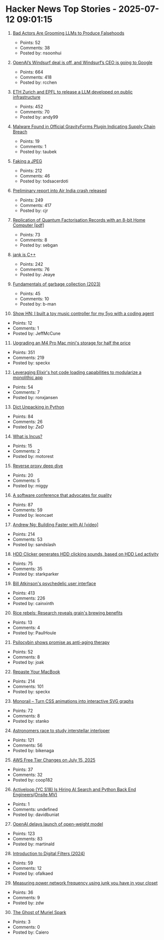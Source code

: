 # Hacker News Top Stories - 2025-07-12 09:01:15

1. [Bad Actors Are Grooming LLMs to Produce Falsehoods](https://americansunlight.substack.com/cp/168074209)
   - Points: 52
   - Comments: 38
   - Posted by: nsoonhui

2. [OpenAI’s Windsurf deal is off, and Windsurf’s CEO is going to Google](https://www.theverge.com/openai/705999/google-windsurf-ceo-openai)
   - Points: 664
   - Comments: 418
   - Posted by: rcchen

3. [ETH Zurich and EPFL to release a LLM developed on public infrastructure](https://ethz.ch/en/news-and-events/eth-news/news/2025/07/a-language-model-built-for-the-public-good.html)
   - Points: 452
   - Comments: 70
   - Posted by: andy99

4. [Malware Found in Official GravityForms Plugin Indicating Supply Chain Breach](https://patchstack.com/articles/critical-malware-found-in-gravityforms-official-plugin-site/)
   - Points: 19
   - Comments: 1
   - Posted by: taubek

5. [Faking a JPEG](https://www.ty-penguin.org.uk/~auj/blog/2025/03/25/fake-jpeg/)
   - Points: 212
   - Comments: 46
   - Posted by: todsacerdoti

6. [Preliminary report into Air India crash released](https://www.bbc.co.uk/news/live/cx20p2x9093t)
   - Points: 249
   - Comments: 417
   - Posted by: cjr

7. [Replication of Quantum Factorisation Records with an 8-bit Home Computer [pdf]](https://eprint.iacr.org/2025/1237.pdf)
   - Points: 73
   - Comments: 8
   - Posted by: sebgan

8. [jank is C++](https://jank-lang.org/blog/2025-07-11-jank-is-cpp/)
   - Points: 242
   - Comments: 76
   - Posted by: Jeaye

9. [Fundamentals of garbage collection (2023)](https://learn.microsoft.com/en-us/dotnet/standard/garbage-collection/fundamentals)
   - Points: 45
   - Comments: 10
   - Posted by: b-man

10. [Show HN: I built a toy music controller for my 5yo with a coding agent](https://github.com/jeffmccune/sonoserve)
   - Points: 12
   - Comments: 1
   - Posted by: JeffMcCune

11. [Upgrading an M4 Pro Mac mini's storage for half the price](https://www.jeffgeerling.com/blog/2025/upgrading-m4-pro-mac-minis-storage-half-price)
   - Points: 351
   - Comments: 219
   - Posted by: speckx

12. [Leveraging Elixir's hot code loading capabilities to modularize a monolithic app](https://lucassifoni.info/blog/leveraging-hot-code-loading-for-fun-and-profit/)
   - Points: 54
   - Comments: 7
   - Posted by: ronxjansen

13. [Dict Unpacking in Python](https://github.com/asottile/dict-unpacking-at-home)
   - Points: 84
   - Comments: 26
   - Posted by: _ZeD_

14. [What is Incus?](https://linuxcontainers.org/incus/)
   - Points: 15
   - Comments: 2
   - Posted by: motorest

15. [Reverse proxy deep dive](https://medium.com/@mitendra_mahto/cross-posted-from-https-startwithawhy-com-reverseproxy-2024-01-15-reverseproxy-deep-dive-html-c3443dc3e0e5)
   - Points: 20
   - Comments: 5
   - Posted by: miggy

16. [A software conference that advocates for quality](https://bettersoftwareconference.com/)
   - Points: 87
   - Comments: 59
   - Posted by: leoncaet

17. [Andrew Ng: Building Faster with AI [video]](https://www.youtube.com/watch?v=RNJCfif1dPY)
   - Points: 214
   - Comments: 53
   - Posted by: sandslash

18. [HDD Clicker generates HDD clicking sounds, based on HDD Led activity](https://www.serdashop.com/HDDClicker)
   - Points: 75
   - Comments: 35
   - Posted by: starkparker

19. [Bill Atkinson's psychedelic user interface](https://patternproject.substack.com/p/from-the-mac-to-the-mystical-bill)
   - Points: 413
   - Comments: 226
   - Posted by: cainxinth

20. [Rice rebels: Research reveals grain's brewing benefits](https://phys.org/news/2025-06-rice-rebels-reveals-grain-brewing.html)
   - Points: 13
   - Comments: 4
   - Posted by: PaulHoule

21. [Psilocybin shows promise as anti-aging therapy](https://neurosciencenews.com/psilocybin-longevity-aging-29425/)
   - Points: 52
   - Comments: 8
   - Posted by: joak

22. [Repaste Your MacBook](https://christianselig.com/2025/07/repaste-macbook/)
   - Points: 214
   - Comments: 101
   - Posted by: speckx

23. [Monorail – Turn CSS animations into interactive SVG graphs](https://muffinman.io/monorail/)
   - Points: 72
   - Comments: 8
   - Posted by: stanko

24. [Astronomers race to study interstellar interloper](https://www.science.org/content/article/astronomers-race-study-interstellar-interloper)
   - Points: 121
   - Comments: 56
   - Posted by: bikenaga

25. [AWS Free Tier Changes on July 15, 2025](https://freetier.co/articles/aws-free-tier-changes-july-15-2025)
   - Points: 37
   - Comments: 32
   - Posted by: coop182

26. [Activeloop (YC S18) Is Hiring AI Search and Python Back End Engineers(Onsite,MV)](https://careers.activeloop.ai/)
   - Points: 1
   - Comments: undefined
   - Posted by: davidbuniat

27. [OpenAI delays launch of open-weight model](https://twitter.com/sama/status/1943837550369812814)
   - Points: 123
   - Comments: 83
   - Posted by: martinald

28. [Introduction to Digital Filters (2024)](https://ccrma.stanford.edu/~jos/filters/)
   - Points: 59
   - Comments: 12
   - Posted by: ofalkaed

29. [Measuring power network frequency using junk you have in your closet](https://halcy.de/blog/2025/02/09/measuring-power-network-frequency-using-junk-you-have-in-your-closet/)
   - Points: 36
   - Comments: 9
   - Posted by: zdw

30. [The Ghost of Muriel Spark](https://www.newstatesman.com/culture/books/2025/06/the-ghost-of-muriel-spark)
   - Points: 3
   - Comments: 0
   - Posted by: Caiero

